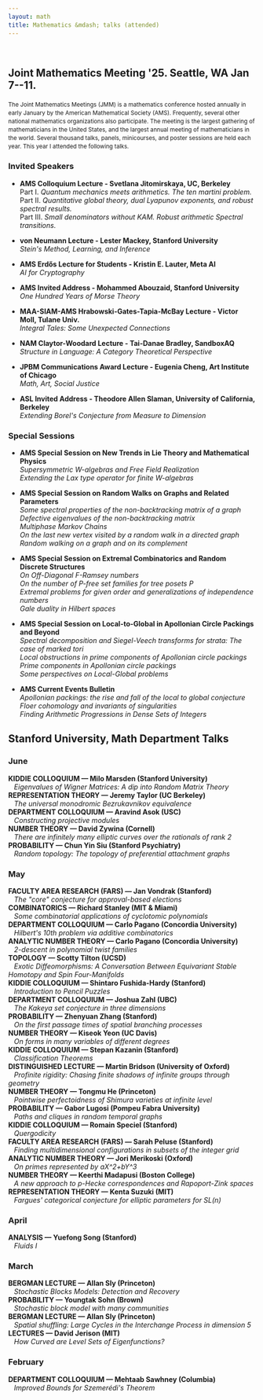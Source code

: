 ```yaml
---
layout: math
title: Mathematics &mdash; talks (attended)
---
```

<br>

## Joint Mathematics Meeting '25. Seattle, WA Jan 7--11.
<small>The Joint Mathematics Meetings (JMM) is a mathematics conference hosted annually in early January by the American Mathematical Society (AMS). Frequently, several other national mathematics organizations also participate. The meeting is the largest gathering of mathematicians in the United States, and the largest annual meeting of mathematicians in the world. Several thousand talks, panels, minicourses, and poster sessions are held each year. This year I attended the following talks. </small>

### Invited Speakers

- **AMS Colloquium Lecture - Svetlana Jitomirskaya, UC, Berkeley** <br>
Part I. *Quantum mechanics meets arithmetics. The ten martini problem.* <br>
Part II. *Quantitative global theory, dual Lyapunov exponents, and robust spectral results.* <br>
Part III. *Small denominators without KAM. Robust arithmetic Spectral transitions.* <br>

- **von Neumann Lecture - Lester Mackey, Stanford University** <br>
*Stein's Method, Learning, and Inference*

- **AMS Erdős Lecture for Students - Kristin E. Lauter, Meta AI** <br>
*AI for Cryptography*

- **AMS Invited Address - Mohammed Abouzaid, Stanford University** <br>
_One Hundred Years of Morse Theory_

- **MAA-SIAM-AMS Hrabowski-Gates-Tapia-McBay Lecture - Victor Moll, Tulane Univ.** <br>
_Integral Tales: Some Unexpected Connections_

- **NAM Claytor-Woodard Lecture - Tai-Danae Bradley, SandboxAQ** <br>
_Structure in Language: A Category Theoretical Perspective_

- **JPBM Communications Award Lecture - Eugenia Cheng, Art Institute of Chicago** <br>
_Math, Art, Social Justice_

- **ASL Invited Address - Theodore Allen Slaman, University of California, Berkeley** <br>
_Extending Borel's Conjecture from Measure to Dimension_

### Special Sessions

- **AMS Special Session on New Trends in Lie Theory and Mathematical Physics** <br>
_Supersymmetric W-algebras and Free Field Realization_ <br>
_Extending the Lax type operator for finite W-algebras_ 

- **AMS Special Session on Random Walks on Graphs and Related Parameters** <br>
_Some spectral properties of the non-backtracking matrix of a graph_ <br> 
_Defective eigenvalues of the non-backtracking matrix_ <br> 
_Multiphase Markov Chains_ <br>
_On the last new vertex visited by a random walk in a directed graph_ <br>
_Random walking on a graph and on its complement_ 

- **AMS Special Session on Extremal Combinatorics and Random Discrete Structures** <br>
_On Off-Diagonal F-Ramsey numbers_ <br>
_On the number of P-free set families for tree posets P_ <br>
_Extremal problems for given order and generalizations of independence numbers_ <br>
_Gale duality in Hilbert spaces_

- **AMS Special Session on Local-to-Global in Apollonian Circle Packings and Beyond** <br>
_Spectral decomposition and Siegel-Veech transforms for strata: The case of marked tori_ <br>
_Local obstructions in prime components of Apollonian circle packings_ <br>
_Prime components in Apollonian circle packings_ <br>
_Some perspectives on Local-Global problems_

- **AMS Current Events Bulletin** <br>
_Apollonian packings: the rise and fall of the local to global conjecture_ <br>
_Floer cohomology and invariants of singularities_ <br>
_Finding Arithmetic Progressions in Dense Sets of Integers_

## Stanford University, Math Department Talks

### June

<details>
  <summary style="list-style: none;"><b>KIDDIE COLLOQUIUM &mdash; Milo Marsden (Stanford University)</b><br>&nbsp;&nbsp;
    <i>Eigenvalues of Wigner Matrices: A dip into Random Matrix Theory</i></summary>
  <small><img src="images/06-05a.png" alt="June 5"></small>
</details>

<details>
  <summary style="list-style: none;"><b>REPRESENTATION THEORY &mdash; Jeremy Taylor (UC Berkeley)</b><br>&nbsp;&nbsp;
    <i>The universal monodromic Bezrukavnikov equivalence</i></summary>
  <small><img src="images/06-05c.png" alt="June 5"></small>
</details>

<details>
  <summary style="list-style: none;"><b>DEPARTMENT COLLOQUIUM &mdash; Aravind Asok (USC)</b><br>&nbsp;&nbsp;
    <i>Constructing projective modules</i></summary>
  <small><img src="images/06-05b.png" alt="June 5"></small>
</details>

<details>
  <summary style="list-style: none;"><b>NUMBER THEORY &mdash; David Zywina (Cornell)</b><br>&nbsp;&nbsp;
    <i>There are infinitely many elliptic curves over the rationals of rank 2</i></summary>
  <small><img src="images/06-02a.png" alt="June 2"></small>
</details>

<details>
  <summary style="list-style: none;"><b>PROBABILITY &mdash; Chun Yin Siu (Stanford Psychiatry)</b><br>&nbsp;&nbsp;
    <i>Random topology: The topology of preferential attachment graphs</i></summary>
  <small><img src="images/06-02b.png" alt="June 2"></small>
</details>

### May

<details>
  <summary style="list-style: none;"><b>FACULTY AREA RESEARCH (FARS) &mdash; Jan Vondrak (Stanford)</b><br>&nbsp;&nbsp;
    <i>The "core" conjecture for approval-based elections</i></summary>
  <small><img src="images/05-30.png" alt="May 30"></small>
</details>

<details>
  <summary style="list-style: none;"><b>COMBINATORICS &mdash; Richard Stanley (MIT & Miami)</b><br>&nbsp;&nbsp;
    <i>Some combinatorial applications of cyclotomic polynomials</i> </summary>
  <small><img src="images/05-29a.png" alt="May 29"></small>
</details>

<details>
  <summary style="list-style: none;"><b>DEPARTMENT COLLOQUIUM &mdash; Carlo Pagano (Concordia University)</b><br>&nbsp;&nbsp;
    <i>Hilbert's 10th problem via additive combinatorics</i></summary>
  <small><img src="images/05-29b.png" alt="May 29"></small>
</details>

<details>
  <summary style="list-style: none;"><b>ANALYTIC NUMBER THEORY &mdash; Carlo Pagano (Concordia University)</b><br>&nbsp;&nbsp;
    <i>2-descent in polynomial twist families</i></summary>
  <small><img src="images/05-28.png" alt="May 28"></small>
</details>

<details>
  <summary style="list-style: none;"><b>TOPOLOGY &mdash; Scotty Tilton (UCSD)</b><br>&nbsp;&nbsp;
    <i>Exotic Diffeomorphisms: A Conversation Between Equivariant Stable Homotopy and Spin Four-Manifolds</i></summary>
  <small><img src="images/05-27.png" alt="May 27"></small>
</details>

<details>
  <summary style="list-style: none;"><b>KIDDIE COLLOQUIUM &mdash; Shintaro Fushida-Hardy (Stanford)</b><br>&nbsp;&nbsp;
    <i>Introduction to Pencil Puzzles</i></summary>
  <small><img src="images/05-22a.png" alt="May 22"></small>
</details>

<details>
  <summary style="list-style: none;"><b>DEPARTMENT COLLOQUIUM &mdash; Joshua Zahl (UBC)</b><br>&nbsp;&nbsp;
    <i>The Kakeya set conjecture in three dimensions</i></summary>
  <small><img src="images/05-22b.png" alt="May 22"></small>
</details>

<details>
  <summary style="list-style: none;"><b>PROBABILITY &mdash; Zhenyuan Zhang (Stanford)</b><br>&nbsp;&nbsp;
    <i>On the first passage times of spatial branching processes</i></summary>
  <small><img src="images/05-19b.png" alt="May 19"></small>
</details>

<details>
  <summary style="list-style: none;"><b>NUMBER THEORY &mdash; Kiseok Yeon (UC Davis)</b><br>&nbsp;&nbsp;
    <i>On forms in many variables of different degrees</i></summary>
  <small><img src="images/05-19a.png" alt="May 19"></small>
</details>

<details>
  <summary style="list-style: none;"><b>KIDDIE COLLOQUIUM &mdash; Stepan Kazanin (Stanford)</b><br>&nbsp;&nbsp;
    <i>Classification Theorems</i></summary>
  <small><img src="images/05-15a.png" alt="May 15"></small>
</details>

<details>
  <summary style="list-style: none;"><b>DISTINGUISHED LECTURE &mdash; Martin Bridson (University of Oxford)</b><br>&nbsp;&nbsp;
    <i>Profinite rigidity: Chasing finite shadows of infinite groups through geometry</i></summary>
  <small><img src="images/05-15b.png" alt="May 15"></small>
</details>

<details>
  <summary style="list-style: none;"><b>NUMBER THEORY &mdash; Tongmu He (Princeton)</b><br>&nbsp;&nbsp;
    <i>Pointwise perfectoidness of Shimura varieties at infinite level</i></summary>
  <small><img src="images/05-12a.png" alt="May 12"></small>
</details>

<details>
  <summary style="list-style: none;"><b>PROBABILITY &mdash; Gabor Lugosi (Pompeu Fabra University)</b><br>&nbsp;&nbsp;
    <i>Paths and cliques in random temporal graphs</i></summary>
  <small><img src="images/05-12b.png" alt="May 12"></small>
</details>

<details>
  <summary style="list-style: none;"><b>KIDDIE COLLOQUIUM &mdash; Romain Speciel (Stanford)</b><br>&nbsp;&nbsp;
    <i>Quergodicity</i></summary>
  <small><img src="images/05-08a.png" alt="May 8"></small>
</details>

<details>
  <summary style="list-style: none;"><b>FACULTY AREA RESEARCH (FARS) &mdash; Sarah Peluse (Stanford)</b><br>&nbsp;&nbsp;
    <i>Finding multidimensional configurations in subsets of the integer grid</i></summary>
  <small><img src="images/05-08b.png" alt="May 8"></small>
</details>

<details>
  <summary style="list-style: none;"><b>ANALYTIC NUMBER THEORY &mdash; Jori Merikoski (Oxford)</b><br>&nbsp;&nbsp;
    <i>On primes represented by aX^2+bY^3</i></summary>
  <small><img src="images/05-07.png" alt="May 7"></small>
</details>

<details>
  <summary style="list-style: none;"><b>NUMBER THEORY &mdash; Keerthi Madapusi (Boston College)</b><br>&nbsp;&nbsp;
    <i>A new approach to p-Hecke correspondences and Rapoport-Zink spaces</i></summary>
  <small><img src="images/05-05.png" alt="May 5"></small>
</details>

<details>
  <summary style="list-style: none;"><b>REPRESENTATION THEORY &mdash; Kenta Suzuki (MIT)</b><br>&nbsp;&nbsp;
    <i>Fargues' categorical conjecture for elliptic parameters for SL(n)</i></summary>
  <small><img src="images/05-1.png" alt="May 1"></small>
</details>

### April

<details>
  <summary style="list-style: none;"><b>ANALYSIS &mdash; Yuefong Song (Stanford)</b><br>&nbsp;&nbsp;
    <i>Fluids I</i></summary>
  <small><img src="images/04-04.png" alt="Apr 4"></small>
</details>

### March

<details>
  <summary style="list-style: none;"><b>BERGMAN LECTURE &mdash; Allan Sly (Princeton)</b><br>&nbsp;&nbsp;
    <i>Stochastic Blocks Models: Detection and Recovery</i></summary>
  <small><img src="images/03-17.png" alt="Mar 17"></small>
</details>

<details>
  <summary style="list-style: none;"><b>PROBABILITY &mdash; Youngtak Sohn (Brown)</b><br>&nbsp;&nbsp;
    <i>Stochastic block model with many communities</i></summary>
  <small><img src="images/03-31.png" alt="Mar 31"></small>
</details>

<details>
  <summary style="list-style: none;"><b>BERGMAN LECTURE &mdash; Allan Sly (Princeton)</b><br>&nbsp;&nbsp;
    <i>Spatial shuffling: Large Cycles in the Interchange ​Process in dimension 5</i></summary>
  <small><img src="images/03-13.png" alt="Mar 13"></small>
</details>

<details>
  <summary style="list-style: none;"><b>LECTURES &mdash; David Jerison (MIT)</b><br>&nbsp;&nbsp;
    <i>How Curved are Level Sets of Eigenfunctions?</i></summary>
  <small><img src="images/03-04.png" alt="Mar 4"></small>
</details>

### February

<details>
  <summary style="list-style: none;"><b>DEPARTMENT COLLOQUIUM &mdash; Mehtaab Sawhney (Columbia)</b><br>&nbsp;&nbsp;
    <i>Improved Bounds for Szemerédi's Theorem</i></summary>
  <small><img src="images/02-27.png" alt="Feb 27"></small>
</details>
 


